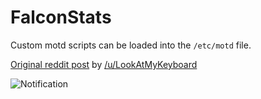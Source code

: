 # FalconStats

Custom motd scripts can be loaded into the ```/etc/motd``` file.

[Original reddit post](https://www.reddit.com/r/unixporn/comments/8gwcti/motd_ubuntu_server_1804_lts_my_motd_scripts_for/)
by [/u/LookAtMyKeyboard](https://www.reddit.com/user/LookAtMyKeyboard)

![Notification](https://i.imgur.com/XMSekjG.png)
